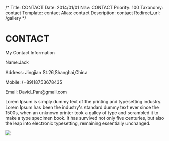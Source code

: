 /*
Title: CONTACT
Date: 2014/01/01
Nav: CONTACT
Priority: 100
Taxonomy: contact
Template: contact
Alias: contact
Description: contact
Redirect_url: /gallery
*/
<div class="col-md-5">
<h1>CONTACT</h1>
<p>My Contact Information<p>
<p>Name:Jack</p>
<p>Address: Jingjian St.26,Shanghai,China</p>
<p>Mobile: (+89)18753678435</p>
<p>Email: David_Pan@gmail.com</p>
<p>Lorem Ipsum is simply dummy text of the printing and typesetting industry. Lorem Ipsum has been the industry's standard dummy text ever since the 1500s, when an unknown printer took a galley of type and scrambled it to make a type specimen book. It has survived not only five centuries, but also the leap into electronic typesetting, remaining essentially unchanged.</p>
</div>
<div class="col-md-7">
	<img class="img-responsive" src="/uploads/ZYP_9544.jpg">
</div>